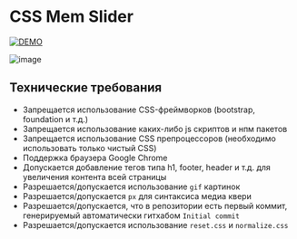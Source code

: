 # CSS Mem Slider


[![DEMO](https://img.shields.io/badge/-DEMO-maroon?style=for-the-badge)](https://tsakunova.github.io/cssMemSlider/cssMemSlider/)


![image](https://user-images.githubusercontent.com/55032592/137602689-6e5bb2ca-ef36-4f1b-b2f2-ae30acdbc2ee.png)


## Технические требования
- Запрещается использование CSS-фреймворков (bootstrap, foundation и т.д.)
- Запрещается использование каких-либо js скриптов и нпм пакетов
- Запрещается использование CSS препроцессоров (необходимо использовать только чистый CSS)
- Поддержка браузера Google Chrome
- Допускается добавление тегов типа h1, footer, header и т.д. для увеличения контента всей страницы
- Разрешается/допускается использование `gif` картинок
- Разрешается/допускается `px` для синтаксиса медиа квери
- Разрешается/допускается, что в репозитории есть первый коммит, генерируемый автоматически гитхабом `Initial commit`
- Разрешается/допускается использование `reset.css` и `normalize.css`

